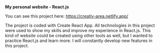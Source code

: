 **My personal website - React.js**

You can see this project here:
https://creativ-area.netlify.app/

The project is coded with Create React App. All technologies in this project were used to show my skills and improve my experience in React.js. This kind of website could be created using other tools as well, but I wanted to practice React.js and learn more. I will constantly develop new features in this project.
